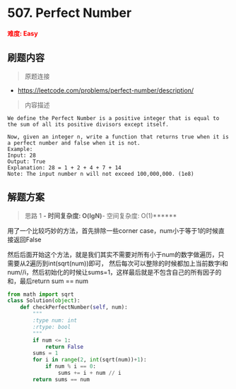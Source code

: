 # 507. Perfect Number

**<font color=red>难度: Easy</font>**

## 刷题内容

> 原题连接

* https://leetcode.com/problems/perfect-number/description/

> 内容描述

```
We define the Perfect Number is a positive integer that is equal to the sum of all its positive divisors except itself.

Now, given an integer n, write a function that returns true when it is a perfect number and false when it is not.
Example:
Input: 28
Output: True
Explanation: 28 = 1 + 2 + 4 + 7 + 14
Note: The input number n will not exceed 100,000,000. (1e8)
```

## 解题方案

> 思路 1
******- 时间复杂度: O(lgN)******- 空间复杂度: O(1)******

用了一个比较巧妙的方法，首先排除一些corner case，num小于等于1的时候直接返回False

然后后面开始这个方法，就是我们其实不需要对所有小于num的数字做遍历，只需要从2遍历到int(sqrt(num))即可，
然后每次可以整除的时候都加上当前数字i和num//i，然后初始化的时候让sums=1，这样最后就是不包含自己的所有因子的和，最后return sum == num

```python
from math import sqrt
class Solution(object):
    def checkPerfectNumber(self, num):
        """
        :type num: int
        :rtype: bool
        """
        if num <= 1:
            return False
        sums = 1
        for i in range(2, int(sqrt(num))+1):
            if num % i == 0:
                sums += i + num // i
        return sums == num
```
